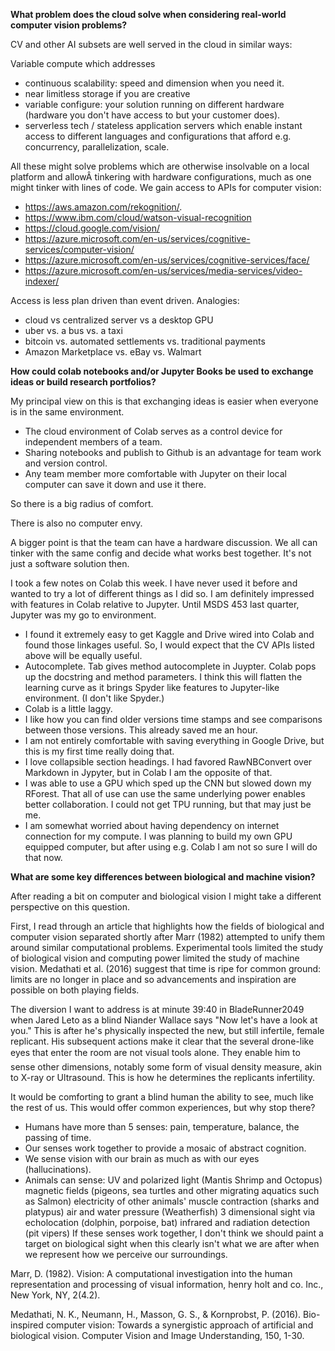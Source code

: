**What problem does the cloud solve when considering real-world computer vision problems?**

CV and other AI subsets are well served in the cloud in similar ways:

Variable compute which addresses    
- continuous scalability: speed and dimension when you need it.  
- near limitless storage if you are creative   
- variable configure: your solution running on different hardware (hardware you don't have access to but your customer does).   
- serverless tech / stateless application servers which enable instant access to different languages and configurations that afford e.g. concurrency, parallelization, scale.   

All these might solve problems which are otherwise insolvable on a local platform and allowÂ tinkering with hardware configurations, much as one might tinker with lines of code.  We gain access to APIs for computer vision:   
- https://aws.amazon.com/rekognition/.   
- https://www.ibm.com/cloud/watson-visual-recognition   
- https://cloud.google.com/vision/   
- https://azure.microsoft.com/en-us/services/cognitive-services/computer-vision/   
- https://azure.microsoft.com/en-us/services/cognitive-services/face/   
- https://azure.microsoft.com/en-us/services/media-services/video-indexer/   

Access is less plan driven than event driven. Analogies:
- cloud vs centralized server vs a desktop GPU   
- uber vs. a bus vs. a taxi   
- bitcoin vs. automated settlements vs. traditional payments   
- Amazon Marketplace vs. eBay vs. Walmart   

**How could colab notebooks and/or Jupyter Books be used to exchange ideas or build research portfolios?**

My principal view on this is that exchanging ideas is easier when everyone is in the same environment.  

- The cloud environment of Colab serves as a control device for independent members of a team.  
- Sharing notebooks and publish to Github is an advantage for team work and version control.   
- Any team member more comfortable with Jupyter on their local computer can save it down and use it there.

So there is a big radius of comfort.

There is also no computer envy.

A bigger point is that the team can have a hardware discussion.  We all can tinker with the same config and decide what works best together.  It's not just a software solution then. 

I took a few notes on Colab this week.  I have never used it before and wanted to try a lot of different things as I did so.  I am definitely impressed with features in Colab relative to Jupyter.   Until MSDS 453 last quarter, Jupyter was my go to environment. 

- I found it extremely easy to get Kaggle and Drive wired into Colab and found those linkages useful.  So, I would expect that the CV APIs listed above will be equally useful.  
- Autocomplete.  Tab gives method autocomplete in Juypter.  Colab pops up the docstring and method parameters.  I think this will flatten the learning curve as it brings Spyder like features to Jupyter-like environment. (I don't like Spyder.)  
- Colab is a little laggy.  
- I like how you can find older versions time stamps and see comparisons between those versions. This already saved me an hour.  
- I am not entirely comfortable with saving everything in Google Drive, but this is my first time really doing that.  
- I love collapsible section headings.  I had favored RawNBConvert over Markdown in Jypyter, but in Colab I am the opposite of that.  
- I was able to use a GPU which sped up the CNN but slowed down my RForest.  That all of use can use the same underlying power enables better collaboration. I could not get TPU running, but that may just be me.  
- I am somewhat worried about having dependency on internet connection for my compute.  I was planning to build my own GPU equipped computer, but after using e.g. Colab I am not so sure I will do that now.


**What are some key differences between biological and machine vision?**   

After reading a bit on computer and biological vision I might take a different perspective on this question.

First, I read through an article that highlights how the fields of biological and computer vision separated shortly after Marr (1982) attempted to unify them around similar computational problems.  Experimental tools limited the study of biological vision and computing power limited the study of machine vision. Medathati et al. (2016) suggest that time is ripe for common ground: limits are no longer in place and so advancements and inspiration are possible on both playing fields. 

The diversion I want to address is at minute 39:40 in BladeRunner2049 when Jared Leto as a blind Niander Wallace says "Now let's have a look at you."  This is after he's physically inspected the new, but still infertile, female replicant.  His subsequent actions make it clear that the several drone-like eyes that enter the room are not visual tools alone.  They enable him to sense other dimensions, notably some form of visual density measure, akin to X-ray or Ultrasound.  This is how he determines the replicants infertility.

It would be comforting to grant a blind human the ability to see, much like the rest of us.  This would offer common experiences, but why stop there?  

- Humans have more than 5 senses: pain, temperature, balance, the passing of time.
- Our senses work together to provide a mosaic of abstract cognition.
- We sense vision with our brain as much as with our eyes (hallucinations).
- Animals can sense:
UV and polarized light (Mantis Shrimp and Octopus)
magnetic fields (pigeons, sea turtles and other migrating aquatics such as Salmon)
electricity of other animals' muscle contraction (sharks and platypus)
air and water pressure (Weatherfish)
3 dimensional sight via echolocation (dolphin, porpoise, bat)
infrared and radiation detection (pit vipers)
If these senses work together, I don't think we should paint a target on biological sight when this clearly isn't what we are after when we represent how we perceive our surroundings.   

Marr, D. (1982). Vision: A computational investigation into the human representation and processing of visual information, henry holt and co. Inc., New York, NY, 2(4.2).

Medathati, N. K., Neumann, H., Masson, G. S., & Kornprobst, P. (2016). Bio-inspired computer vision: Towards a synergistic approach of artificial and biological vision. Computer Vision and Image Understanding, 150, 1-30.
